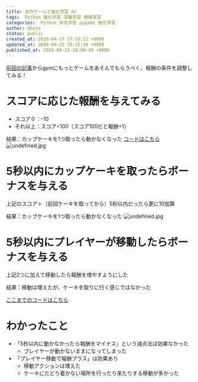 ```yaml
---
title: 自作ゲームで強化学習 #2
tags:  Python 強化学習 深層学習 機械学習
categories:  Python 自宅学習 pygame 強化学習
author: @buto
status: public
created_at: 2020-04-17 17:33:12 +0900
updated_at: 2020-04-23 10:32:39 +0900
published_at: 2020-04-23 10:08:49 +0900
---
```

[前回の記事](https://buto.qrunch.io/entries/KdDsWyYZEXe4HDwh)からgymにもっとゲームをあそんでもらうべく、報酬の条件を調整してみる！

# スコアに応じた報酬を与えてみる

- スコア０：-10
- それ以上：スコア÷100（スコア100だと報酬+1）

結果：カップケーキを1つ取ったら動かなくなった
[コードはこちら](https://github.com/butorisa/pygame/tree/master/pygame_cupcake_1.1)
![undefined.jpg](https://s3.qrunch.io/0e6c2e1183429cb9b7342abdd148618f.png)
# 5秒以内にカップケーキを取ったらボーナスを与える
上記のスコア＋（前回ケーキを取ってから）5秒以内だったら更に10加算

結果：カップケーキを1つ取ったら動かなくなった
![undefined.jpg](https://s3.qrunch.io/e50955f09218b309d310cfc8fcc9e9b9.png)
# 5秒以内にプレイヤーが移動したらボーナスを与える
上記2つに加えて移動したら報酬を増やすようにした

結果：移動は増えたが、ケーキを取りに行く感じではなかった

[ここまでのコードはこちら](https://github.com/butorisa/pygame/tree/master/pygame_cupcake_1.2)

# わかったこと

- 「5秒以内に動かなかったら報酬をマイナス」という減点法は効果なかった
    - プレイヤーが動かないままになってしまった
- 「プレイヤー移動で報酬プラス」は効果あり
    - 移動アクションは増えた
    - ケーキにたどり着かない場所を行ったり来たりする移動が多かった
